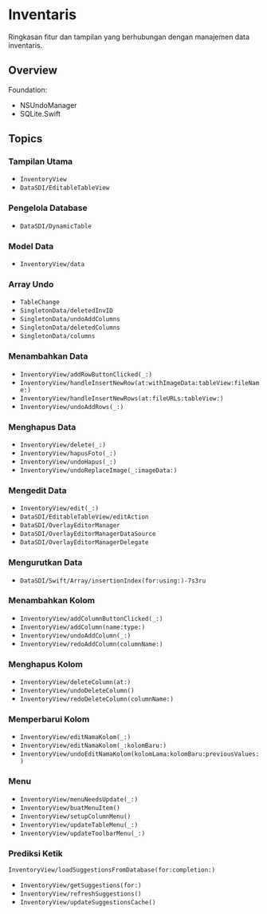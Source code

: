 # Inventaris

Ringkasan fitur dan tampilan yang berhubungan dengan manajemen data inventaris.

## Overview

Foundation:
- NSUndoManager
- SQLite.Swift

## Topics

### Tampilan Utama
- ``InventoryView``
- ``DataSDI/EditableTableView``

### Pengelola Database
- ``DataSDI/DynamicTable``

### Model Data
- ``InventoryView/data``

### Array Undo
- ``TableChange``
- ``SingletonData/deletedInvID``
- ``SingletonData/undoAddColumns``
- ``SingletonData/deletedColumns``
- ``SingletonData/columns``

### Menambahkan Data
- ``InventoryView/addRowButtonClicked(_:)``
- ``InventoryView/handleInsertNewRow(at:withImageData:tableView:fileName:)``
- ``InventoryView/handleInsertNewRows(at:fileURLs:tableView:)``
- ``InventoryView/undoAddRows(_:)``

### Menghapus Data
- ``InventoryView/delete(_:)``
- ``InventoryView/hapusFoto(_:)``
- ``InventoryView/undoHapus(_:)``
- ``InventoryView/undoReplaceImage(_:imageData:)``

### Mengedit Data
- ``InventoryView/edit(_:)``
- ``DataSDI/EditableTableView/editAction``
- ``DataSDI/OverlayEditorManager``
- ``DataSDI/OverlayEditorManagerDataSource``
- ``DataSDI/OverlayEditorManagerDelegate``

### Mengurutkan Data
- ``DataSDI/Swift/Array/insertionIndex(for:using:)-7s3ru``

### Menambahkan Kolom
- ``InventoryView/addColumnButtonClicked(_:)``
- ``InventoryView/addColumn(name:type:)``
- ``InventoryView/undoAddColumn(_:)``
- ``InventoryView/redoAddColumn(columnName:)``

### Menghapus Kolom
- ``InventoryView/deleteColumn(at:)``
- ``InventoryView/undoDeleteColumn()``
- ``InventoryView/redoDeleteColumn(columnName:)``

### Memperbarui Kolom
- ``InventoryView/editNamaKolom(_:)``
- ``InventoryView/editNamaKolom(_:kolomBaru:)``
- ``InventoryView/undoEditNamaKolom(kolomLama:kolomBaru:previousValues:)``

### Menu
- ``InventoryView/menuNeedsUpdate(_:)``
- ``InventoryView/buatMenuItem()``
- ``InventoryView/setupColumnMenu()``
- ``InventoryView/updateTableMenu(_:)``
- ``InventoryView/updateToolbarMenu(_:)``

### Prediksi Ketik
 ``InventoryView/loadSuggestionsFromDatabase(for:completion:)``
- ``InventoryView/getSuggestions(for:)``
- ``InventoryView/refreshSuggestions()``
- ``InventoryView/updateSuggestionsCache()``
